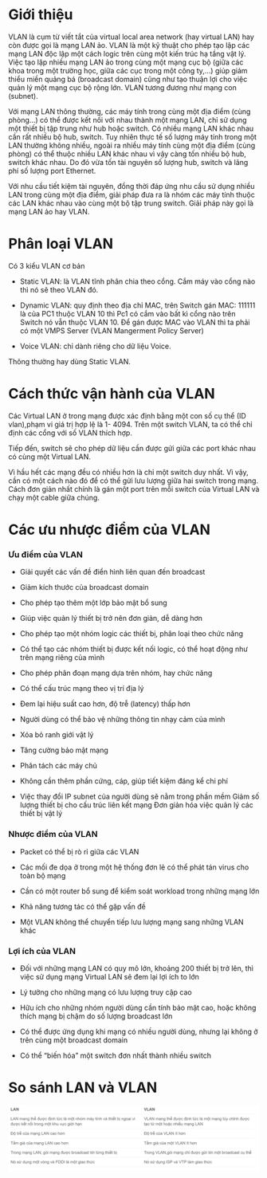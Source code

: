 # Giới thiệu

VLAN là cụm từ viết tắt của virtual local area network (hay virtual LAN) hay còn được gọi là mạng LAN ảo. VLAN là một kỹ thuật cho phép tạo lập các mạng LAN độc lập một cách logic trên cùng một kiến trúc hạ tầng vật lý. Việc tạo lập nhiều mạng LAN ảo trong cùng một mạng cục bộ (giữa các khoa trong một trường học, giữa các cục trong một công ty,...) giúp giảm thiểu miền quảng bá (broadcast domain) cũng như tạo thuận lợi cho việc quản lý một mạng cục bộ rộng lớn. VLAN tương đương như mạng con (subnet).

Với mạng LAN thông thường, các máy tính trong cùng một địa điểm (cùng phòng...) có thể được kết nối với nhau thành một mạng LAN, chỉ sử dụng một thiết bị tập trung như hub hoặc switch. Có nhiều mạng LAN khác nhau cần rất nhiều bộ hub, switch. Tuy nhiên thực tế số lượng máy tính trong một LAN thường không nhiều, ngoài ra nhiều máy tính cùng một địa điểm (cùng phòng) có thể thuộc nhiều LAN khác nhau vì vậy càng tốn nhiều bộ hub, switch khác nhau. Do đó vừa tốn tài nguyên số lượng hub, switch và lãng phí số lượng port Ethernet.

Với nhu cầu tiết kiệm tài nguyên, đồng thời đáp ứng nhu cầu sử dụng nhiều LAN trong cùng một địa điểm, giải pháp đưa ra là nhóm các máy tính thuộc các LAN khác nhau vào cùng một bộ tập trung switch. Giải pháp này gọi là mạng LAN ảo hay VLAN.

# Phân loại VLAN
Có 3 kiểu VLAN cơ bản

- Static VLAN: là VLAN tĩnh phân chia theo cổng. Cắm máy vào cổng nào thì nó sẽ theo VLAN đó.

- Dynamic VLAN: quy định theo địa chỉ MAC, trên Switch gán MAC: 111111 là của PC1 thuộc VLAN 10 thì Pc1 có cắm vào bất kì cổng nào trên Switch nó vẫn thuộc VLAN 10. Để gán được MAC vào VLAN thì ta phải có một VMPS Server (VLAN Mangerment Policy Server)

- Voice VLAN: chỉ dành riêng cho dữ liệu Voice.

Thông thường hay dùng Static VLAN.

# Cách thức vận hành của VLAN

Các Virtual LAN ở trong mạng được xác định bằng một con số cụ thể (ID vlan),phạm vi giá trị hợp lệ là 1- 4094. Trên một switch VLAN, ta có thể chỉ định các cổng với số VLAN thích hợp.

Tiếp đến, switch sẽ cho phép dữ liệu cần được gửi giữa các port khác nhau có cùng một Virtual LAN.

Vì hầu hết các mạng đều có nhiều hơn là chỉ một switch duy nhất. Vì vậy, cần có một cách nào đó để có thể gửi lưu lượng giữa hai switch trong mạng. Cách đơn giản nhất chính là gán một port trên mỗi switch của Virtual LAN và chạy một cable giữa chúng.

# Các ưu nhược điểm của VLAN

###  Ưu điểm của VLAN

- Giải quyết các vấn đề điển hình liên quan đến broadcast

- Giảm kích thước của broadcast domain

- Cho phép tạo thêm một lớp bảo mật bổ sung

- Giúp việc quản lý thiết bị trở nên đơn giản, dễ dàng hơn

- Cho phép tạo một nhóm logic các thiết bị, phân loại theo chức năng

- Có thể tạo các nhóm thiết bị được kết nối logic, có thể hoạt động như trên mạng riêng của mình

- Cho phép phân đoạn mạng dựa trên nhóm, hay chức năng

- Có thể cấu trúc mạng theo vị trí địa lý

- Đem lại hiệu suất cao hơn, độ trễ (latency) thấp hơn

- Người dùng có thể bảo vệ những thông tin nhạy cảm của mình

- Xóa bỏ ranh giới vật lý

- Tăng cường bảo mật mạng

- Phân tách các máy chủ

- Không cần thêm phần cứng, cáp, giúp tiết kiệm đáng kể chi phí

- Việc thay đổi IP subnet của người dùng sẽ nằm trong phần mềm
Giảm số lượng thiết bị cho cấu trúc liên kết mạng
Đơn giản hóa việc quản lý các thiết bị vật lý

### Nhược điểm của VLAN

- Packet có thể bị rò rỉ giữa các VLAN

- Các mối đe dọa ở trong một hệ thống đơn lẻ có thể phát tán virus cho toàn bộ mạng

- Cần có một router bổ sung để kiểm soát workload trong những mạng lớn

- Khả năng tương tác có thể gặp vấn đề

- Một VLAN không thể chuyển tiếp lưu lượng mạng sang những VLAN khác

### Lợi ích của VLAN

- Đối với những mạng LAN có quy mô lớn, khoảng 200 thiết bị trở lên, thì việc sử dụng mạng Virtual LAN sẽ đem lại lợi ích to lớn

- Lý tưởng cho những mạng có lưu lượng truy cập cao

- Hữu ích cho những nhóm người dùng cần tính bảo mật cao, hoặc không thích mạng bị chậm do số lượng broadcast lớn

- Có thể được ứng dụng khi mạng có nhiều người dùng, nhưng lại không ở trên cùng một broadcast domain

- Có thể “biến hóa” một switch đơn nhất thành nhiều switch

# So sánh LAN và VLAN

<img src="imgosi/20.png">






